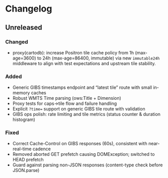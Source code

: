 # Changelog

## Unreleased

### Changed
- proxy(cartodb): increase Positron tile cache policy from 1h (max-age=3600) to 24h (max-age=86400, immutable) via new `immutable24h` middleware to align with test expectations and upstream tile stability.

### Added

- Generic GIBS timestamps endpoint and “latest tile” route with small in-memory caches
- Robust WMTS Time parsing (ows:Title + Dimension)
- Proxy tests for caps→tile flow and failure handling
- Explicit `?time=` support on generic GIBS tile route with validation
- GIBS ops polish: rate limiting and tile metrics (status counter & duration histogram)

### Fixed
 - Correct Cache-Control on GIBS responses (60s), consistent with near-real-time cadence
 - Removed aborted GET prefetch causing DOMException; switched to HEAD prefetch
 - Guard against parsing non-JSON responses (content-type check before JSON.parse)
